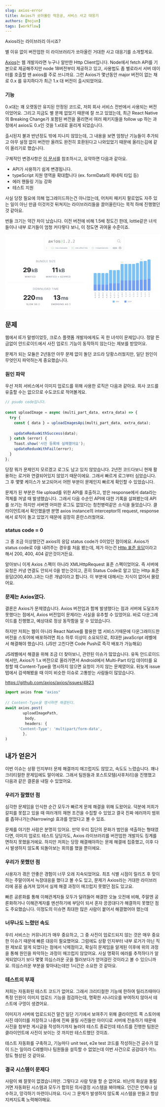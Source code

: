 ```yaml
---
slug: axios-error
title: Axios가 쏘아올린 작은공, 서비스 사고 대응기
authors: [hojun]
tags: [workflow]
---
```


Axios라는 라이브러리 아시죠?

별 이유 없이 버전업한 이 라이브러리가 쏘아올린 거대한 사고 대응기를 소개할게요.

<!--truncate-->

[Axios](https://axios-http.com/kr/docs/intro)는 웹 개발자라면 누구나 알만한 Http Client입니다. Node에서 fetch API를 기본으로 제공해주지만 node 18버전부터 제공하고 있고, 사용법도 좀 별로라서 서버 데이터를 호출할 땐 axios를 주로 쓰니까요. 그런 Axios가 몇년동안 major 버전이 없는 채로 0.x 를 유지하다가 최근 1.x 대 버전이 출시되었어요.

### 기능

0.x대는 꽤 오랫동안 유지된 안정된 코드로, 저희 회사 서비스 전반에서 사용되는 버전이었어요. 그리고 지금도 별 문제 없었기 때문에 잘 쓰고 있었는데, 최근 React Native의 Breaking Change가 포함된 버전을 올리면서 여러 패키지들을 follow up 하는 과정에서 axios도 0.x인 것을 1.x대로 올리게 되었습니다.

출시된지 불과 반년정도 밖에 지나지 않았는데, 그 내용을 보면 엄청난 기능들이 추가되고 아무 설정 없이 버전만 올려도 완전히 호환된다고 나와있었기 때문에 올리는김에 같이 올리기로 했습니다.

구체적인 변경사항은 [이 문서](https://github.com/axios/axios/releases/tag/v1.0.0)를 참조하시고, 요약하면 다음과 같아요.

- API가 사용하기 쉽게 변경됩니다.
- typeScript 지원 영역을 확대합니다 (ex. formData의 제네릭 타입 등)
- 에러 핸들링 기능 강화
- 테스트 지원

사실 당장 필요에 의해 업그레이드하는건 아니었는데, 어처피 패키지 팔로업도 자주 있는 일이 아닌 만큼 이것저것 뒤쳐지는 라이브러리들을 끌어올린다는 목적 하에 진행했던 것 같아요.

번들 크기는 약간 차이 났습니다. 이전 버전에 비해 1.5배 정도긴 한데, lottie같은 녀석들이나 내부 로거들이 엄청 커다랗다 보니, 이 정도면 귀여울 수준이죠.

![axios 번들크기](./1.png)

## 문제

웹에서 IE가 말썽이었듯, 크로스 플랫폼 개발자에게도 꼭 한 녀석이 문제입니다. 정말 뜬금없이 안드로이드에서 사진 업로드 기능이 동작하지 않는다는 제보를 받았어요.

문제가 되는 모듈은 2년동안 아무 문제 없이 돌던 코드라 당황스러웠지만, 일단 원인이 무엇인지 파악하는게 중요했습니다.

### 원인 파악

우선 저희 서비스에서 이미지 업로드를 위해 사용한 로직은 다음과 같아요. 회사 코드를 유출할 수는 없으므로 수도코드로 적어볼게요.

```jsx
// psudo code입니다.

const uploadImage = async (multi_part_data, extra_data) => {
  try {
    const { data } = uploadImagesApi(multi_part_data, extra_data);

    updateReduxWithSuccess(data);
  } catch (error) {
    Toast.show('사진 등록에 실패했어요');
    updateReduxWithFail(error);
  }
};
```

당장 뭐가 문제인지 모르겠고 로그도 남고 있지 않았습니다. 2년전 코드다보니 현재 활용하는 로거와 연결되어있지 않았기 때문이에요. 그래서 빠르게 로그부터 심었습니다. 그 후 몇몇 케이스가 보고되어서 어떤 부분이 문제인지 빠르게 확인할 수 있었습니다.

문제가 된 부분은 file upload를 위한 API를 호출하고, 받은 response에서 data라는 객체를 꺼낼 때 발생했습니다. 그래서 다음 수순인 API에 대한 기록을 살펴봤는데 API를 쏘기는 하지만 서버엔 어떠한 로그도 없었다는 청천병력같은 소식을 들었습니다. 클라이언트에서 확인했을땐 분명 axios instance의 interceptor의 request, response 에서 로직이 돌고 있었기 때문에 굉장히 혼란스러웠어요.

### status code = 0

그 중 조금 이상했던건 axios의 응답 status code가 0이었던 점이에요. Axios가 status code로 0을 내려주는 경우를 처음 봤는데, 제가 아는건 [Http 표준 응답](https://en.wikipedia.org/wiki/List_of_HTTP_status_codes)이라고 해서 200, 400, 404 같은것이거든요.

알아보니 이게 Axios 스펙이 아니라 XMLHttpRequest 표준 스펙이었어요. 즉 서버에 요청은 커녕 연결도 안되서 0을 받는것이고, 흔히 Status Code로 알고 있는 Http 표준 응답(200,400..)과는 다른 개념이라고 합니다. 이 부분에 대해서는 지식이 없어서 몰랐어요.

### 문제는 Axios였다.

결론은 Axios가 문제였습니다. Axios 버전업과 함께 발생했다는 점과 서버에 도달조차 못했다는 점에서, Axios 버전업이 문제라는 사실을 유추할 수 있었어요. 바로 다운그레이드를 진행했고, 예상대로 정상 동작함을 알 수 있었습니다.

하지만 저희는 웹이 아니라 React Native를 활용한 앱 서비스기때문에 다운그래이드한 버전을 스토어에 배포하려면 최소 하루 이상이 소요되므로, 최대한 javaScript 레벨에서 해결해야 했습니다. (JS만 고친다면 Code Push로 즉각 배포가 가능해요)

JS레벨에서 해결을 위해 조금 더 찾아보니, 관련된 이슈가 많았습니다. 유독 안드로이드에서만, Axios가 1.x 버전으로 올라가면서 Android에서 Multi-Part 타입 데이터를 요청할 때 Content-Type을 명시하지 않으면 요청이 가지 않는 문제였어요. 뒤늦게 issue 탭에서 검색해봤을 때 이미 비슷한 이슈로 고통받는 사람들이 많았습니다.

https://github.com/axios/axios/issues/4823

```jsx
import axios from "axios"

// Content-Type을 명시하면 해결된다.
await axios.post(
		uploadImagePath,
		 body,
		 headers: {
      'Content-Type': 'multipart/form-data',
		},
)
```

## 내가 얻은거

이번 이슈는 상황 인지부터 문제 해결까지 매끄럽지도 않았고, 속도도 느렸습니다. 꽤나 크리티컬한 문제임에도 말이에요. 그래서 팀원들과 포스트모템(사후처리)을 진행했고 다음과 같은 결론을 내릴 수 있었어요.

### 우리가 잘했던 점

심각한 문제임을 인식한 순간 모두가 빠르게 문제 해결을 위해 도왔어요. 덕분에 저희가 갈피를 못잡고 있을 때 여러개의 재현 조건을 수집할 수 있었고 결국 진짜 에러까지 범위를 좁혀나가는(Narrowing) 효과를 얻었다고 볼 수 있죠.

문제를 야기한 사람은 분명히 있어요. 만약 우리 집단의 문화가 범인을 색출하는 형태였다면, 이미지 업로드 테스트 담당자도, Axios 라이브러리를 버전업한 개발자도 징계를 면하지 못했을거에요. 하지만 저희는 당장 해결해야하는 문제 해결에 집중했고, 이후 다시 발생하지 않도록 되돌아보는 회의를 했을 뿐이에요.

### 우리가 못했던 점

사용자가 겪은 안좋은 경험이 너무 오래 지속되었어요. 최초 식별 시점이 릴리즈 후 맞이하는 주말이여서 늑장대응을 했다고 볼 수도 있고, 문제가 Axios라는 거대한 라이브러리에 꽁꽁 숨겨져 있어서 실제 해결 과정이 매끄럽지 못했던 점도 있고요.

빠른 공론화를 통해 이해관계자들 모두가 달려들어 해결한 오늘 오전에 비해, 주말엔 공론화하거나 이해관계자를 멘션하기에 부담이 되서 혼자 끙끙대다가 해결하지 못했던 점도 주요했습니다. 이정도의 이슈면 최대한 많은 사람이 붙어서 해결했어야 했는데

### 너무나도 느렸던 속도

우리 서비스는 커뮤니티가 매우 중요하고, 그 중 사진이 업로드되지 않는 것은 매우 중요한 이슈기 때문에 빠른 대응이 필요했어요. 그럼에도 상황 인지부터 내부 로거가 아닌 직원 제보로 알게 되었다는 점에서 낙제점이고, 확실히 문제임을 알게된 이후에 위의 과정을 통해 원인을 파악하는 과정이 매끄럽지 않았어요. 사실 명확히 에러를 추적하다가 알게되었다기 보다 몇몇 의심스러운 곳을 찔러보다가 얻어걸린 것이라고 볼 수 있으니까요. 의심스러운 부분을 찾아내는데만 1시간은 소요한 것 같아요.

### 테스트의 부재

저희는 자동화된 테스트 코드가 없어요. 그래서 크리티컬한 기능에 한하여 릴리즈때마다 특정 인원이 이미지 업로드 기능을 점검하는데, 명확한 시나리오를 부여하지 않아서 테스트에 구멍이 생겼어요.

이미지가 서버에 업로드되건 말건 일단 기기에서 보여주기 위해 클라이언트 쪽 스토어에 사진 데이터를 저장하고 나중에 진짜 올릴 사진들만 아이디로 서버에 전송하기 때문에 사진을 첨부한 게시글을 작성하기까지 눌러야 테스트 종료인데 테스트를 진행한 팀원은 클라이언트에 사진이 보이는 것 까지만 테스트했던 것이죠.

테스트 자동화를 구축하고, 기능마다 unit test, e2e test 코드를 작성하는건 공수가 많이 드는 일이라 C레벨이나 팀원들을 설득할 수 없었는데 이번 사건으로 공감대가 어느정도 형성된 것 같아요.

### 결국 시스템이 문제다

사람이 왜 잘못이 없겠습니까만. 그렇다고 사람 탓을 할 순 없어요. 비난의 화살을 돌릴거면 자동화된 시스템과 모두가 합의된 의사결정 시스템을 봐야해요. 인간은 언제나 실수하고, 망각하기 마련이니까요. 다시 그 문제가 발생하지 않도록 시스템을 만들고 항상 지켜지도록 노력해야해요.
